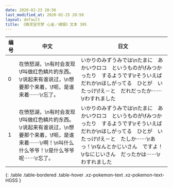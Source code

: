 ```yaml
---
date: 2020-02-23 20:56
last_modified_at: 2020-02-25 20:50
layout: default
title: 《精灵宝可梦 心金／魂银》文本 395
---
```

| 编号 | 中文 | 日文 |
| ---- | ---- | ---- |
| 0 | 在愤怒湖，\n有时会发现\f叫做红色鳞片的东西。\r说起来有谁说过，\n想要那个来着，\f呃，是谁来着⋯⋯\r忘了。 | いかりのみずうみでは\nたまに　あかいウロコ　というものが\fみつかったり　するようです\rそういえば　だれか\nほしがってる　ひとが　いたっけ\fえ－と　だれだったか⋯⋯\rわすれました |
| 1 | 在愤怒湖，\n有时会发现\f叫做红色鳞片的东西。\r说起来有谁说过，\n想要那个来着，\f呃，是谁来着⋯⋯\r啊！\n叫什么什么爷爷！\r是什么爷爷呢⋯⋯\r忘了。 | いかりのみずうみでは\nたまに　あかいウロコ　というものが\fみつかったり　するようです\rそういえば　だれか\nほしがってる　ひとが　いたっけ\fえ－と　たしか⋯⋯\rあっ！\nなんとかじいさん　ですよ！\rなにじいさん　だったかは⋯⋯\rわすれました |
{: .table .table-bordered .table-hover .xz-pokemon-text .xz-pokemon-text-HGSS }